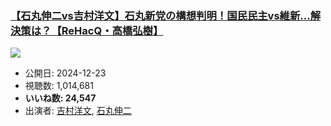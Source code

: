 ### [【石丸伸二vs吉村洋文】石丸新党の構想判明！国民民主vs維新…解決策は？【ReHacQ・高橋弘樹】](https://www.youtube.com/watch?v=DQkpV-2rV3I)
[![](https://img.youtube.com/vi/DQkpV-2rV3I/sddefault.jpg)](https://www.youtube.com/watch?v=DQkpV-2rV3I)
-   公開日: 2024-12-23
-   視聴数: 1,014,681
-   **いいね数: 24,547**
-   出演者: [吉村洋文](/rehacq_fan/people/吉村洋文 "wikilink"), [石丸伸二](/rehacq_fan/people/石丸伸二 "wikilink")
